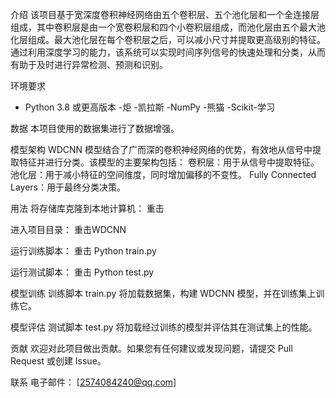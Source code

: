 介绍
该项目基于宽深度卷积神经网络由五个卷积层、五个池化层和一个全连接层组成，其中卷积层是由一个宽卷积层和四个小卷积层组成，而池化层由五个最大池化层组成。最大池化层在每个卷积层之后，可以减小尺寸并提取更高级别的特征。通过利用深度学习的能力，该系统可以实现时间序列信号的快速处理和分类，从而有助于及时进行异常检测、预测和识别。

环境要求
- Python 3.8 或更高版本 -炬 -凯拉斯 -NumPy -熊猫 -Scikit-学习

数据
本项目使用的数据集进行了数据增强。

模型架构
WDCNN 模型结合了广而深的卷积神经网络的优势，有效地从信号中提取特征并进行分类。该模型的主要架构包括： 卷积层：用于从信号中提取特征。 池化层：用于减小特征的空间维度，同时增加偏移的不变性。 Fully Connected Layers：用于最终分类决策。

用法
将存储库克隆到本地计算机：
重击 

进入项目目录：
重击WDCNN

运行训练脚本：
重击 Python train.py

运行测试脚本：
重击 Python test.py

模型训练
训练脚本 train.py 将加载数据集，构建 WDCNN 模型，并在训练集上训练它。

模型评估
测试脚本 test.py 将加载经过训练的模型并评估其在测试集上的性能。

贡献
欢迎对此项目做出贡献。如果您有任何建议或发现问题，请提交 Pull Request 或创建 Issue。

联系
电子邮件： [2574084240@qq.com]
